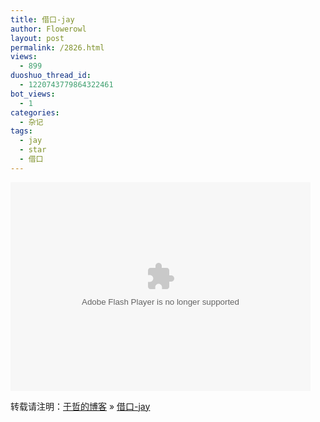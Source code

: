 ```yaml
---
title: 借口-jay
author: Flowerowl
layout: post
permalink: /2826.html
views:
  - 899
duoshuo_thread_id:
  - 1220743779864322461
bot_views:
  - 1
categories:
  - 杂记
tags:
  - jay
  - star
  - 借口
---
```

<embed src="http://player.yinyuetai.com/video/player/954/v_0.swf" quality="high" width="480" height="334" align="middle"  allowScriptAccess="sameDomain" allowfullscreen="true" type="application/x-shockwave-flash">
</embed>

转载请注明：[于哲的博客][1] &raquo; [借口-jay][2]

 [1]: http://localhost/wordpress
 [2]: http://localhost/wordpress/2826.html